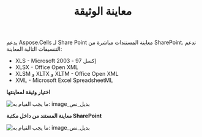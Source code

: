 ﻿---
title: معاينة الوثيقة
type: docs
weight: 40
url: /ar/sharepoint/previewing-document/
---
يدعم Aspose.Cells لـ Share Point معاينة المستندات مباشرة من SharePoint. تدعم التنسيقات التالية المعاينة:

- XLS - Microsoft إكسل 97 - 2003
- XLSX - Office Open XML
- XLSM و XLTX و XLTM - Office Open XML
- XML - Microsoft Excel SpreadsheetML

**اختيار وثيقة لمعاينتها** 

![ما يجب القيام به: image_بديل_نص](previewing-document_1.png)



**معاينة المستند من داخل مكتبة SharePoint** 

![ما يجب القيام به: image_بديل_نص](previewing-document_2.png)




